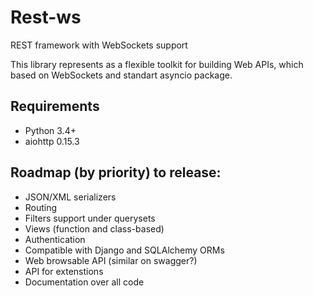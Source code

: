 # Rest-ws
REST framework with WebSockets support

This library represents as a flexible toolkit for building Web APIs, which based on WebSockets and standart asyncio package.

Requirements
-----
- Python 3.4+
- aiohttp 0.15.3

Roadmap (by priority) to release:
-----
- JSON/XML serializers
- Routing
- Filters support under querysets
- Views (function and class-based)
- Authentication
- Compatible with Django and SQLAlchemy ORMs
- Web browsable API (similar on swagger?)
- API for extenstions
- Documentation over all code